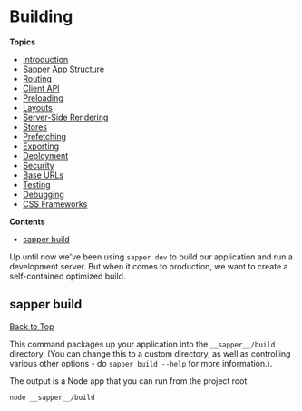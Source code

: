 # Building

**Topics**
* [Introduction](./readme.md)
* [Sapper App Structure](./01-sapper-app-structure.md)
* [Routing](./02-routing.md)
* [Client API](./03-client-api.md)
* [Preloading](./04-preloading.md)
* [Layouts](./05-layouts.md)
* [Server-Side Rendering](./06-server-side-rendering.md)
* [Stores](./07-stores.md)
* [Prefetching](./08-prefetching.md)
* [Exporting](./10-exporting.md)
* [Deployment](./11-deployment.md)
* [Security](./12-security.md)
* [Base URLs](./13-base-urls.md)
* [Testing](./14-testing.md)
* [Debugging](./15-debugging.md)
* [CSS Frameworks](./a1-css-frameworks.md)

**Contents**
* [sapper build](#sapper-build)

Up until now we've been using `sapper dev` to build our application and run a development server. But when it comes to production, we want to create a self-contained optimized build.

## sapper build
[Back to Top](#building)

This command packages up your application into the `__sapper__/build` directory. (You can change this to a custom directory, as well as controlling various other options - do `sapper build --help` for more information.).

The output is a Node app that you can run from the project root:

```bash
node __sapper__/build
```